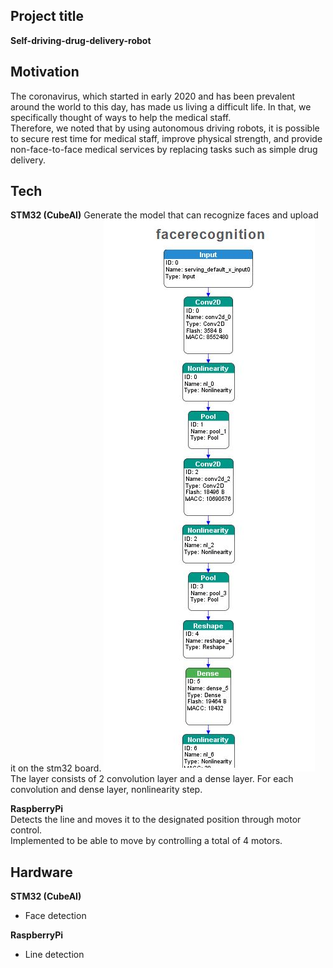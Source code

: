 ## Project title
**Self-driving-drug-delivery-robot**

## Motivation
The coronavirus, which started in early 2020 and has been prevalent around the world to this day, has made us living a difficult life. In that, we specifically thought of ways to help the medical staff.  
Therefore, we noted that by using autonomous driving robots, it is possible to secure rest time for medical staff, improve physical strength, and provide non-face-to-face medical services by replacing tasks such as simple drug delivery.

## Tech
**STM32 (CubeAI)** 
Generate the model that can recognize faces and upload it on the stm32 board.
![faceRecognition_layer](./Img/faceRecognition_Layers.JPG)  
The layer consists of 2 convolution layer and a dense layer. For each convolution and dense layer, nonlinearity step.

**RaspberryPi**  
Detects the line and moves it to the designated position through motor control.  
Implemented to be able to move by controlling a total of 4 motors.


## Hardware
**STM32 (CubeAI)** 
* Face detection

**RaspberryPi**
* Line detection 

